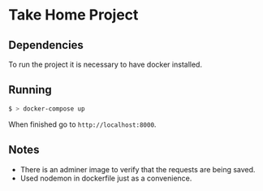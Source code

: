 # Take Home Project

## Dependencies

To run the project it is necessary to have docker installed.

## Running

```sh
$ > docker-compose up
```

When finished go to `http://localhost:8000`.

## Notes

* There is an adminer image to verify that the requests are being saved.
* Used nodemon in dockerfile just as a convenience.
